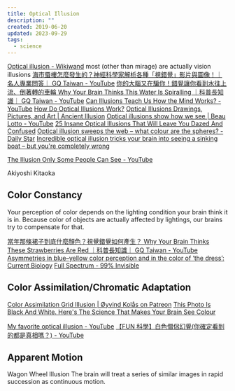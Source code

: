 ```yaml
---
title: Optical Illusion
description: ""
created: 2019-06-20
updated: 2023-09-29
tags:
  - science
---
```


[Optical illusion - Wikiwand](https://www.wikiwand.com/en/Optical_illusion) most (other than mirage) are actually vision illusions
[海市蜃樓怎麼發生的？神經科學家解析各種「視錯覺」影片與圖像！｜名人專業問答｜ GQ Taiwan - YouTube](https://www.youtube.com/watch?v=gr4WZgo3dbc)
[你的大腦又在騙你！錯覺讓你看到水往上流、倒著轉的車輪 Why Your Brain Thinks This Water Is Spiralling ｜科普長知識｜ GQ Taiwan - YouTube](https://www.youtube.com/watch?v=akCWvq2zlTs)
[Can Illusions Teach Us How the Mind Works? - YouTube](https://www.youtube.com/watch?v=BJ6amzHVkeI)
[How Do Optical Illusions Work?](https://www.verywellmind.com/optical-illusions-4020333)
[Optical Illusions Drawings, Pictures, and Art | Ancient Illusion](https://www.popularmechanics.com/science/amp31941876/ancient-optical-illusions/)
[Optical illusions show how we see | Beau Lotto - YouTube](https://www.youtube.com/watch?v=mf5otGNbkuc)
[25 Insane Optical Illusions That Will Leave You Dazed And Confused](https://list25.com/25-incredible-optical-illusions/)
[Optical illusion sweeps the web – what colour are the spheres? - Daily Star](https://www.dailystar.co.uk/real-life/791813/Optical-illusion-brainteaser-viral-colour-spheres-David-Novick-Twitter/amp)
[Incredible optical illusion tricks your brain into seeing a sinking boat – but you're completely wrong](https://www.thesun.co.uk/tech/9658789/optical-illusion-sinking-boat-wrong-trick/amp)

[The Illusion Only Some People Can See - YouTube](https://www.youtube.com/watch?v=dBap_Lp-0oc)

Akiyoshi Kitaoka

## Color Constancy

Your perception of color depends on the lighting condition your brain think it is in. Because color of objects are actually affected by lightings, our brains try to compensate for that.

[當年那條裙子到底什麼顏色？視覺錯覺如何產生？ Why Your Brain Thinks These Strawberries Are Red ｜科普長知識｜ GQ Taiwan - YouTube](https://www.youtube.com/watch?v=saLz0OlmBJo)
[Asymmetries in blue–yellow color perception and in the color of ‘the dress’: Current Biology](<https://www.cell.com/current-biology/fulltext/S0960-9822(15)00542-4>)
[Full Spectrum - 99% Invisible](https://99percentinvisible.org/episode/full-spectrum/)

## Color Assimilation/Chromatic Adaptation

[Color Assimilation Grid Illusion | Øyvind Kolås on Patreon](https://www.patreon.com/posts/color-grid-28734535)
[This Photo Is Black And White. Here's The Science That Makes Your Brain See Colour](https://www.sciencealert.com/crazy-optical-illusion-makes-your-brain-see-colour-in-a-black-and-white-photo)

[My favorite optical illusion - YouTube](https://www.youtube.com/watch?v=QK-9abhGexQ)
[【FUN 科學】白色僧侶幻覺(你確定看到的都是真相嗎？) - YouTube](https://www.youtube.com/watch?v=-MfGfX__7Mw)

## Apparent Motion

Wagon Wheel Illusion
The brain will treat a series of similar images in rapid succession as continuous motion.
